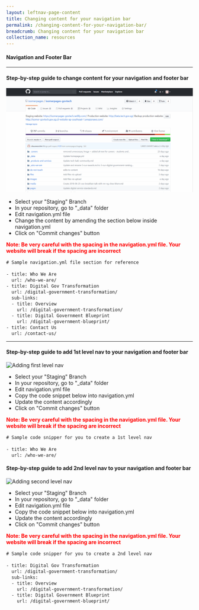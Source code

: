 ```yaml
---
layout: leftnav-page-content
title: Changing content for your navigation bar
permalink: /changing-content-for-your-navigation-bar/
breadcrumb: Changing content for your navigation bar
collection_name: resources
---
```

#### **Navigation and Footer Bar**

---

#### **Step-by-step guide to change content for your navigation and footer bar**
![Changing Text for your Navigation Bar](/images/resources/changing-content-for-your-navigation-bar.gif)

* Select your "Staging" Branch
* In your repository, go to "_data" folder
* Edit navigation.yml file
* Change the content by amending the section below inside navigation.yml
* Click on "Commit changes" button

<font color="red"><b>Note: Be very careful with the spacing in the navigation.yml file. Your website will break if the spacing are incorrect</b></font>
```
# Sample navigation.yml file section for reference

- title: Who We Are
  url: /who-we-are/
- title: Digital Gov Transformation
  url: /digital-government-transformation/
  sub-links:
  - title: Overview
    url: /digital-government-transformation/
  - title: Digital Government Blueprint
    url: /digital-government-blueprint/
- title: Contact Us
  url: /contact-us/
```

---

#### **Step-by-step guide to add 1st level nav to your navigation and footer bar**
![Adding first level nav](/images/resources/adding-first-level-nav.gif)

* Select your "Staging" Branch
* In your repository, go to "_data" folder
* Edit navigation.yml file
* Copy the code snippet below into navigation.yml
* Update the content accordingly
* Click on "Commit changes" button

<font color="red"><b>Note: Be very careful with the spacing in the navigation.yml file. Your website will break if the spacing are incorrect</b></font>
```
# Sample code snipper for you to create a 1st level nav

- title: Who We Are
  url: /who-we-are/
```

#### **Step-by-step guide to add 2nd level nav to your navigation and footer bar**
![Adding second level nav](/images/resources/adding-second-level-nav.gif)

* Select your "Staging" Branch
* In your repository, go to "_data" folder
* Edit navigation.yml file
* Copy the code snippet below into navigation.yml
* Update the content accordingly
* Click on "Commit changes" button

<font color="red"><b>Note: Be very careful with the spacing in the navigation.yml file. Your website will break if the spacing are incorrect</b></font>
```
# Sample code snipper for you to create a 2nd level nav

- title: Digital Gov Transformation
  url: /digital-government-transformation/
  sub-links:
  - title: Overview
    url: /digital-government-transformation/
  - title: Digital Government Blueprint
    url: /digital-government-blueprint/
```
